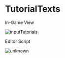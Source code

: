 # TutorialTexts
In-Game View

![inputTutorials](https://user-images.githubusercontent.com/72298660/155006828-4699c6a3-6ca2-48b7-95a5-bb202f77d05f.gif)

Editor Script

![unknown](https://user-images.githubusercontent.com/72298660/155006837-9a9f6bf6-7c8e-4200-be29-6e76485f28e0.png)
